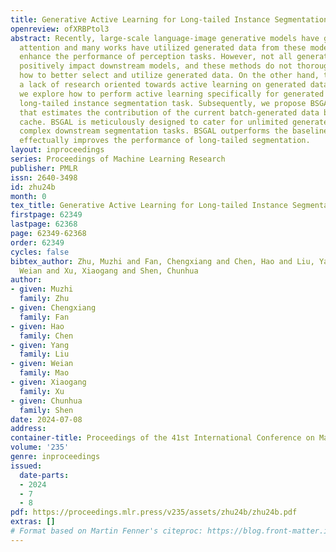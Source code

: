 ```yaml
---
title: Generative Active Learning for Long-tailed Instance Segmentation
openreview: ofXRBPtol3
abstract: Recently, large-scale language-image generative models have gained widespread
  attention and many works have utilized generated data from these models to further
  enhance the performance of perception tasks. However, not all generated data can
  positively impact downstream models, and these methods do not thoroughly explore
  how to better select and utilize generated data. On the other hand, there is still
  a lack of research oriented towards active learning on generated data. In this paper,
  we explore how to perform active learning specifically for generated data in the
  long-tailed instance segmentation task. Subsequently, we propose BSGAL, a new algorithm
  that estimates the contribution of the current batch-generated data based on gradient
  cache. BSGAL is meticulously designed to cater for unlimited generated data and
  complex downstream segmentation tasks. BSGAL outperforms the baseline approach and
  effectually improves the performance of long-tailed segmentation.
layout: inproceedings
series: Proceedings of Machine Learning Research
publisher: PMLR
issn: 2640-3498
id: zhu24b
month: 0
tex_title: Generative Active Learning for Long-tailed Instance Segmentation
firstpage: 62349
lastpage: 62368
page: 62349-62368
order: 62349
cycles: false
bibtex_author: Zhu, Muzhi and Fan, Chengxiang and Chen, Hao and Liu, Yang and Mao,
  Weian and Xu, Xiaogang and Shen, Chunhua
author:
- given: Muzhi
  family: Zhu
- given: Chengxiang
  family: Fan
- given: Hao
  family: Chen
- given: Yang
  family: Liu
- given: Weian
  family: Mao
- given: Xiaogang
  family: Xu
- given: Chunhua
  family: Shen
date: 2024-07-08
address:
container-title: Proceedings of the 41st International Conference on Machine Learning
volume: '235'
genre: inproceedings
issued:
  date-parts:
  - 2024
  - 7
  - 8
pdf: https://proceedings.mlr.press/v235/assets/zhu24b/zhu24b.pdf
extras: []
# Format based on Martin Fenner's citeproc: https://blog.front-matter.io/posts/citeproc-yaml-for-bibliographies/
---
```


